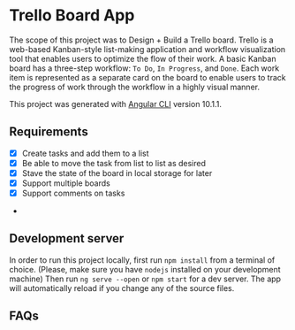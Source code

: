 # Trello Board App

The scope of this project was to Design + Build a Trello board. Trello is a web-based Kanban-style list-making application and workflow visualization tool that enables users to optimize the flow of their work. A basic Kanban board has a three-step workflow: `To Do`, `In Progress`, and `Done`. Each work item is represented as a separate card on the board to enable users to track the progress of work through the workflow in a highly visual manner.

This project was generated with [Angular CLI](https://github.com/angular/angular-cli) version 10.1.1.

## Requirements
- [x] Create tasks and add them to a list
- [x] Be able to move the task from list to list as desired
- [x] Stave the state of the board in local storage for later
- [x] Support multiple boards
- [x] Support comments on tasks
- 
## Development server
In order to run this project locally, first run `npm install` from a terminal of choice. (Please, make sure you have `nodejs` installed on your development machine)
Then run `ng serve --open` or `npm start` for a dev server. The app will automatically reload if you change any of the source files.

## FAQs
